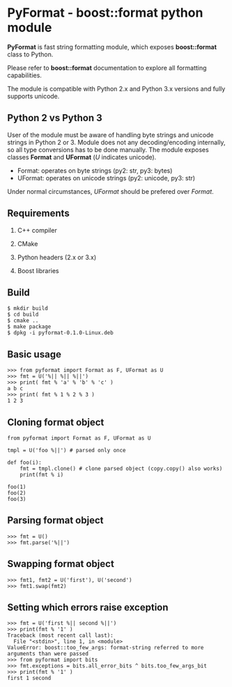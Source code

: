 # PyFormat - boost::format python module #

**PyFormat** is fast string formatting module, which exposes **boost::format** class to Python.

Please refer to **boost::format** documentation to explore all formatting capabilities.

The module is compatible with Python 2.x and Python 3.x versions and fully supports unicode.

## Python 2 vs Python 3

User of the module must be aware of handling byte strings and unicode strings in Python 2 or 3.
Module does not any decoding/encoding internally, so all type conversions has to be done manually.
The module exposes classes **Format** and **UFormat** (*U* indicates unicode).

- Format:  operates on byte strings (py2: str, py3: bytes)
- UFormat: operates on unicode strings (py2: unicode, py3: str)

Under normal circumstances, *UFormat* should be prefered over *Format*.

## Requirements ##

1. C++ compiler

2. CMake

3. Python headers (2.x or 3.x)

4. Boost libraries


## Build ##

```
$ mkdir build
$ cd build
$ cmake ..
$ make package
$ dpkg -i pyformat-0.1.0-Linux.deb
```

## Basic usage ##

```
>>> from pyformat import Format as F, UFormat as U
>>> fmt = U('%|| %|| %||')
>>> print( fmt % 'a' % 'b' % 'c' )
a b c
>>> print( fmt % 1 % 2 % 3 )
1 2 3
```

## Cloning format object ##

```
from pyformat import Format as F, UFormat as U

tmpl = U('foo %||') # parsed only once

def foo(i):
    fmt = tmpl.clone() # clone parsed object (copy.copy() also works)
    print(fmt % i)

foo(1)
foo(2)
foo(3)
```

## Parsing format object ##

```
>>> fmt = U()
>>> fmt.parse('%||')
```

## Swapping format object ##

```
>>> fmt1, fmt2 = U('first'), U('second')
>>> fmt1.swap(fmt2)
```


## Setting which errors raise exception ##

```
>>> fmt = U('first %|| second %||')
>>> print(fmt % '1' )
Traceback (most recent call last):
  File "<stdin>", line 1, in <module>
ValueError: boost::too_few_args: format-string referred to more arguments than were passed
>>> from pyformat import bits
>>> fmt.exceptions = bits.all_error_bits ^ bits.too_few_args_bit 
>>> print(fmt % '1' )
first 1 second
```
